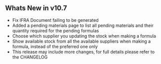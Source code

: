 Whats New in v10.7
--------------------------
- Fix IFRA Document failing to be generated
- Added a pending materials page to list all pending materials and their quantity required for the pending formulas
- Choose which supplier you updating the stock when making a formula
- Show available stock from all the available suppliers when making a formula, instead of the preferred one only
- This release may include more changes, for full details please refer to the CHANGELOG
